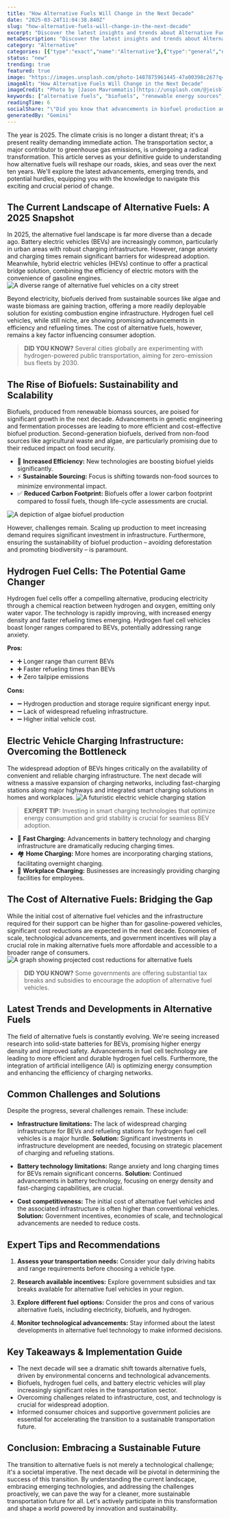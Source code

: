 ```yaml
---
title: "How Alternative Fuels Will Change in the Next Decade"
date: "2025-03-24T11:04:38.840Z"
slug: "how-alternative-fuels-will-change-in-the-next-decade"
excerpt: "Discover the latest insights and trends about Alternative Fuels. This comprehensive guide covers everything you need to know about Alternative Fuels in 2025."
metaDescription: "Discover the latest insights and trends about Alternative Fuels. This comprehensive guide covers everything you need to know about Alternative Fuels in 202..."
category: "Alternative"
categories: [{"type":"exact","name":"Alternative"},{"type":"general","name":"Energy"},{"type":"medium","name":"Fuel Production"},{"type":"specific","name":"Biofuels"},{"type":"niche","name":"Algae Cultivation"}]
status: "new"
trending: true
featured: true
image: "https://images.unsplash.com/photo-1487875961445-47a00398c267?q=85&w=1200&fit=max&fm=webp&auto=compress"
imageAlt: "How Alternative Fuels Will Change in the Next Decade"
imageCredit: "Photo by [Jason Mavrommatis](https://unsplash.com/@jeisblack) on Unsplash"
keywords: ["alternative fuels", "biofuels", "renewable energy sources", "sustainable transportation fuels", "alternative fuel vehicles", "best alternative fuels for cars", "hydrogen fuel cells", "electric vehicle charging", "cost of alternative fuels", "future of alternative fuels"]
readingTime: 6
socialShare: "\"Did you know that advancements in biofuel production and hydrogen fuel cell technology are poised to revolutionize transportation in the next decade, offering cleaner and more efficient alternatives to fossil fuels?\""
generatedBy: "Gemini"
---
```




The year is 2025.  The climate crisis is no longer a distant threat; it's a present reality demanding immediate action.  The transportation sector, a major contributor to greenhouse gas emissions, is undergoing a radical transformation. This article serves as your definitive guide to understanding how alternative fuels will reshape our roads, skies, and seas over the next ten years. We'll explore the latest advancements, emerging trends, and potential hurdles, equipping you with the knowledge to navigate this exciting and crucial period of change.

## The Current Landscape of Alternative Fuels: A 2025 Snapshot

In 2025, the alternative fuel landscape is far more diverse than a decade ago.  Battery electric vehicles (BEVs) are increasingly common, particularly in urban areas with robust charging infrastructure.  However, range anxiety and charging times remain significant barriers for widespread adoption.  Meanwhile, hybrid electric vehicles (HEVs) continue to offer a practical bridge solution, combining the efficiency of electric motors with the convenience of gasoline engines.  ![A diverse range of alternative fuel vehicles on a city street](https://images.unsplash.com/photo-1581399909946-212344b3cf59?q=85&w=1200&fit=max&fm=webp&auto=compress)

Beyond electricity, biofuels derived from sustainable sources like algae and waste biomass are gaining traction, offering a more readily deployable solution for existing combustion engine infrastructure. Hydrogen fuel cell vehicles, while still niche, are showing promising advancements in efficiency and refueling times.  The cost of alternative fuels, however, remains a key factor influencing consumer adoption.

> **DID YOU KNOW?**  Several cities globally are experimenting with hydrogen-powered public transportation, aiming for zero-emission bus fleets by 2030.

## The Rise of Biofuels: Sustainability and Scalability

Biofuels, produced from renewable biomass sources, are poised for significant growth in the next decade.  Advancements in genetic engineering and fermentation processes are leading to more efficient and cost-effective biofuel production.  Second-generation biofuels, derived from non-food sources like agricultural waste and algae, are particularly promising due to their reduced impact on food security.

* 🔑 **Increased Efficiency:**  New technologies are boosting biofuel yields significantly.
* ⚡ **Sustainable Sourcing:**  Focus is shifting towards non-food sources to minimize environmental impact.
* ✅ **Reduced Carbon Footprint:**  Biofuels offer a lower carbon footprint compared to fossil fuels, though life-cycle assessments are crucial.

![A depiction of algae biofuel production](https://images.unsplash.com/photo-1467779009031-53938b78ca38?q=85&w=1200&fit=max&fm=webp&auto=compress)

However, challenges remain.  Scaling up production to meet increasing demand requires significant investment in infrastructure.  Furthermore, ensuring the sustainability of biofuel production – avoiding deforestation and promoting biodiversity – is paramount.

## Hydrogen Fuel Cells: The Potential Game Changer

Hydrogen fuel cells offer a compelling alternative, producing electricity through a chemical reaction between hydrogen and oxygen, emitting only water vapor.  The technology is rapidly improving, with increased energy density and faster refueling times emerging.  Hydrogen fuel cell vehicles boast longer ranges compared to BEVs, potentially addressing range anxiety.

**Pros:**
* ➕ Longer range than current BEVs
* ➕ Faster refueling times than BEVs
* ➕ Zero tailpipe emissions

**Cons:**
* ➖ Hydrogen production and storage require significant energy input.
* ➖ Lack of widespread refueling infrastructure.
* ➖ Higher initial vehicle cost.

## Electric Vehicle Charging Infrastructure: Overcoming the Bottleneck

The widespread adoption of BEVs hinges critically on the availability of convenient and reliable charging infrastructure.  The next decade will witness a massive expansion of charging networks, including fast-charging stations along major highways and integrated smart charging solutions in homes and workplaces.  ![A futuristic electric vehicle charging station](https://images.unsplash.com/photo-1487875961445-47a00398c267?q=85&w=1200&fit=max&fm=webp&auto=compress)

> **EXPERT TIP:**  Investing in smart charging technologies that optimize energy consumption and grid stability is crucial for seamless BEV adoption.

* 🔌 **Fast Charging:**  Advancements in battery technology and charging infrastructure are dramatically reducing charging times.
* 🏘️ **Home Charging:**  More homes are incorporating charging stations, facilitating overnight charging.
* 🏢 **Workplace Charging:**  Businesses are increasingly providing charging facilities for employees.

## The Cost of Alternative Fuels: Bridging the Gap

While the initial cost of alternative fuel vehicles and the infrastructure required for their support can be higher than for gasoline-powered vehicles, significant cost reductions are expected in the next decade.  Economies of scale, technological advancements, and government incentives will play a crucial role in making alternative fuels more affordable and accessible to a broader range of consumers.  ![A graph showing projected cost reductions for alternative fuels](https://images.unsplash.com/photo-1417144527634-653e3dec77b2?q=85&w=1200&fit=max&fm=webp&auto=compress)

> **DID YOU KNOW?**  Some governments are offering substantial tax breaks and subsidies to encourage the adoption of alternative fuel vehicles.

## Latest Trends and Developments in Alternative Fuels

The field of alternative fuels is constantly evolving.  We're seeing increased research into solid-state batteries for BEVs, promising higher energy density and improved safety.  Advancements in fuel cell technology are leading to more efficient and durable hydrogen fuel cells.  Furthermore, the integration of artificial intelligence (AI) is optimizing energy consumption and enhancing the efficiency of charging networks.

## Common Challenges and Solutions

Despite the progress, several challenges remain.  These include:

* **Infrastructure limitations:**  The lack of widespread charging infrastructure for BEVs and refueling stations for hydrogen fuel cell vehicles is a major hurdle.  **Solution:**  Significant investments in infrastructure development are needed, focusing on strategic placement of charging and refueling stations.

* **Battery technology limitations:**  Range anxiety and long charging times for BEVs remain significant concerns.  **Solution:**  Continued advancements in battery technology, focusing on energy density and fast-charging capabilities, are crucial.

* **Cost competitiveness:**  The initial cost of alternative fuel vehicles and the associated infrastructure is often higher than conventional vehicles.  **Solution:**  Government incentives, economies of scale, and technological advancements are needed to reduce costs.

## Expert Tips and Recommendations

1. **Assess your transportation needs:**  Consider your daily driving habits and range requirements before choosing a vehicle type.

2. **Research available incentives:**  Explore government subsidies and tax breaks available for alternative fuel vehicles in your region.

3. **Explore different fuel options:**  Consider the pros and cons of various alternative fuels, including electricity, biofuels, and hydrogen.

4. **Monitor technological advancements:**  Stay informed about the latest developments in alternative fuel technology to make informed decisions.

## Key Takeaways & Implementation Guide

* The next decade will see a dramatic shift towards alternative fuels, driven by environmental concerns and technological advancements.
* Biofuels, hydrogen fuel cells, and battery electric vehicles will play increasingly significant roles in the transportation sector.
* Overcoming challenges related to infrastructure, cost, and technology is crucial for widespread adoption.
* Informed consumer choices and supportive government policies are essential for accelerating the transition to a sustainable transportation future.

## Conclusion: Embracing a Sustainable Future

The transition to alternative fuels is not merely a technological challenge; it's a societal imperative.  The next decade will be pivotal in determining the success of this transition. By understanding the current landscape, embracing emerging technologies, and addressing the challenges proactively, we can pave the way for a cleaner, more sustainable transportation future for all.  Let's actively participate in this transformation and shape a world powered by innovation and sustainability.

